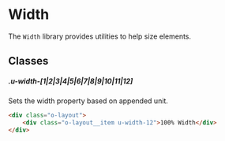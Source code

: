 # Width

The `Width` library provides utilities to help size elements.

## Classes

##### .u-width-[1|2|3|4|5|6|7|8|9|10|11|12]

Sets the width property based on appended unit.

```html
<div class="o-layout">
	<div class="o-layout__item u-width-12">100% Width</div>
</div>  
```